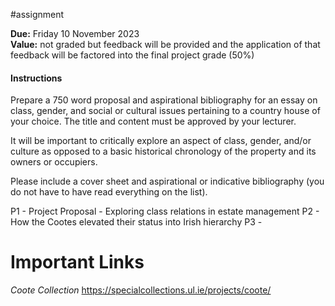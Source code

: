 #assignment 

**Due:** Friday 10 November 2023  
**Value:** not graded but feedback will be provided and the application of that feedback will be factored into the final project grade (50%)

#### Instructions

Prepare a 750 word proposal and aspirational bibliography for an essay on class, gender, and social or cultural issues pertaining to a country house of your choice. The title and content must be approved by your lecturer. 

It will be important to critically explore an aspect of class, gender, and/or culture as opposed to a basic historical chronology of the property and its owners or occupiers. 

Please include a cover sheet and aspirational or indicative bibliography (you do not have to have read everything on the list).

P1 - Project Proposal - Exploring class relations in estate management 
P2 -  How the Cootes elevated their status into Irish hierarchy 
P3 - 

# Important Links

*Coote Collection*
https://specialcollections.ul.ie/projects/coote/